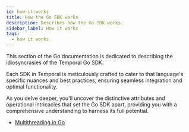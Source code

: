 ```yaml
---
id: how-it-works
title: How the Go SDK works
description: Describes how the Go SDK works.
sidebar_label: How it works
tags:
  - how it works
---
```


This section of the Go documentation is dedicated to describing the idiosyncrasies of the Temporal Go SDK.

Each SDK in Temporal is meticulously crafted to cater to that language's specific nuances and best practices, ensuring seamless integration and optimal functionality.

As you delve deeper, you'll uncover the distinctive attributes and operational intricacies that set the Go SDK apart, providing you with a comprehensive understanding to harness its full potential.

- [Multithreading in Go](/go/multithreading)
